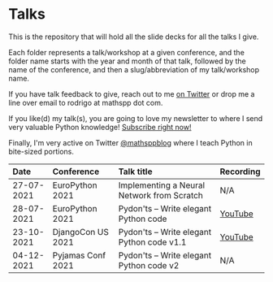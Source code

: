# Talks

This is the repository that will hold all the slide decks for all the talks I give.

Each folder represents a talk/workshop at a given conference,
and the folder name starts with the year and month of that talk,
followed by the name of the conference,
and then a slug/abbreviation of my talk/workshop name.

If you have talk feedback to give,
reach out to me [on Twitter][twitter]
or drop me a line over email to rodrigo at mathspp dot com.

If you like(d) my talk(s), you are going to love my newsletter
to where I send very valuable Python knowledge!
[Subscribe right now!](https://mathspp.com/subscribe)

Finally, I'm very active on Twitter [@mathsppblog][twitter]
where I teach Python in bite-sized portions.


| Date | Conference | Talk title | Recording |
| :- | :- | :- | :- |
| 27-07-2021 | EuroPython 2021 | Implementing a Neural Network from Scratch | N/A |
| 28-07-2021 | EuroPython 2021 | Pydon'ts – Write elegant Python code | [YouTube](https://www.youtube.com/watch?v=Vjq89-spPOk) |
| 23-10-2021 | DjangoCon US 2021 | Pydon'ts – Write elegant Python code v1.1 | [YouTube](https://www.youtube.com/watch?v=s6dJab2qwkg) |
| 04-12-2021 | Pyjamas Conf 2021 | Pydon'ts – Write elegant Python code v2 | N/A |


[twitter]: https://twitter.com/mathsppblog